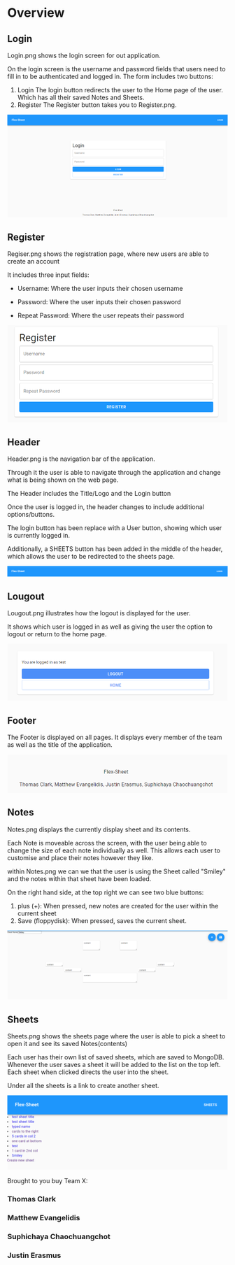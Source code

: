 # Overview


## Login

Login.png shows the login screen for out application.

On the login screen is the username and password fields that users need to fill in to be authenticated and logged in.
The form includes two buttons:
1. Login
The login button redirects the user to the Home page of the user. Which has all their saved Notes and Sheets.
2. Register
The Register button takes you to Register.png.

<img src="login.png"/>

## Register

Regiser.png shows the registration page, where new users are able to create an account

It includes three input fields:

- Username: Where the user inputs their chosen username

- Password: Where the user inputs their chosen password

- Repeat Password: Where the user repeats their password

<img src="register.png"/>


## Header

Header.png is the navigation bar of the application.

Through it the user is able to navigate through the application and change what is being shown on the web page.

The Header includes the Title/Logo and the Login button

Once the user is logged in, the header changes to include additional options/buttons.

The login button has been replace with a User button, showing which user is currently logged in.

Additionally, a SHEETS button has been added in the middle of the header, which allows the user to be redirected to the sheets page.

<img src="Header.png"/>


## Lougout

Lougout.png illustrates how the logout is displayed for the user.

It shows which user is logged in as well as giving the user the option to logout or return to the home page.

<img src="logout.png"/>


## Footer

The Footer is displayed on all pages.
It displays every member of the team as well as the title of the application.

<img src="Footer.png"/>


## Notes

Notes.png displays the currently display sheet and its contents.

Each Note is moveable across the screen, with the user being able to change the size of each note individually as well.
This allows each user to customise and place their notes however they like.

within Notes.png we can we that the user is using the Sheet called "Smiley" and the notes within that sheet have been loaded.

On the right hand side, at the top right we can see two blue buttons:

1. plus (+): When pressed, new notes are created for the user within the current sheet
2. Save (floppydisk): When pressed, saves the current sheet.

<img src="notes.png"/>


## Sheets
Sheets.png shows the sheets page where the user is able to pick a sheet to open it and see its saved Notes(contents)

Each user has their own list of saved sheets, which are saved to MongoDB. Whenever the user saves a sheet it will be added to the list 
on the top left. Each sheet when clicked directs the user into the sheet.

Under all the sheets is a link to create another sheet.

<img src="sheets.png"/>


Brought to you buy Team X:
### Thomas Clark
### Matthew Evangelidis
### Suphichaya Chaochuangchot
### Justin Erasmus







